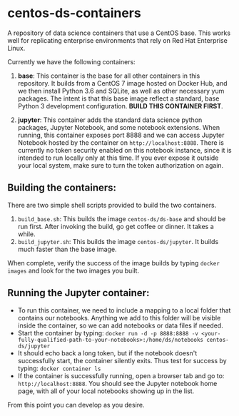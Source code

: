 centos-ds-containers
==================

A repository of data science containers that use a CentOS base. This works well for replicating enterprise environments that rely on Red Hat Enterprise Linux.

Currently we have the following containers:
1. __base__: This container is the base for all other containers in this repository. It builds from a CentOS 7 image hosted on Docker Hub, and we then install Python 3.6 and SQLite, as well as other necessary yum packages. The intent is that this base image reflect a standard, base Python 3 development configuration. **BUILD THIS CONTAINER FIRST**.

2. __jupyter__:  This container adds the standard data science python packages, Jupyter Notebook, and some notebook extensions. When running, this container exposes port 8888 and we can access Jupyter Notebook hosted by the container on `http://localhost:8888`. There is currently no token security enabled on this notebook instance, since it is intended to run locally only at this time. If you ever expose it outside your local system, make sure to turn the token authorization on again.


Building the containers:
------------------------

There are two simple shell scripts provided to build the two containers.

1. `build_base.sh`: This builds the image `centos-ds/ds-base` and should be run first. After invoking the build, go get coffee or dinner. It takes a while.
2. `build_jupyter.sh`: This builds the image `centos-ds/jupyter`. It builds much faster than the base image.

When complete, verify the success of the image builds by typing `docker images` and look for the two images you built.

Running the Jupyter container:
------------------------------
* To run this container, we need to include a mapping to a local folder that contains our notebooks. Anything we add to this folder will be visible inside the container, so we can add notebooks or data files if needed.
* Start the container by typing: `docker run -d -p 8888:8888 -v <your-fully-qualified-path-to-your-notebooks>:/home/ds/notebooks centos-ds/jupyter`
* It should echo back a long token, but if the notebook doesn't successfully start, the container silently exits. Thus test for success by typing: `docker container ls`
* If the container is successfully running, open a browser tab and go to: `http://localhost:8888`. You should see the Jupyter notebook home page, with all of your local notebooks showing up in the list.

From this point you can develop as you desire.
